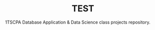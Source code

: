 <h1 align="center"> TEST </h1>
1TSCPA Database Application &amp; Data Science class projects repository.
